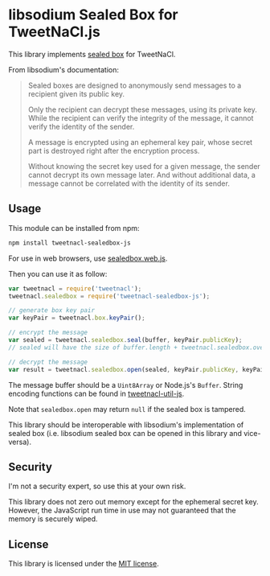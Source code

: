 # libsodium Sealed Box for TweetNaCl.js

This library implements [sealed box](https://download.libsodium.org/doc/public-key_cryptography/sealed_boxes.html) for TweetNaCl.

From libsodium's documentation:

>Sealed boxes are designed to anonymously send messages to a recipient given its public key.
>
>Only the recipient can decrypt these messages, using its private key. While the recipient can verify the integrity of the message, it cannot verify the identity of the sender.
>
>A message is encrypted using an ephemeral key pair, whose secret part is destroyed right after the encryption process.
>
>Without knowing the secret key used for a given message, the sender cannot decrypt its own message later. And without additional data, a message cannot be correlated with the identity of its sender.

## Usage

This module can be installed from npm:

```sh
npm install tweetnacl-sealedbox-js
```

For use in web browsers, use [sealedbox.web.js](sealedbox.web.js).

Then you can use it as follow:

```js
var tweetnacl = require('tweetnacl');
tweetnacl.sealedbox = require('tweetnacl-sealedbox-js');

// generate box key pair
var keyPair = tweetnacl.box.keyPair();

// encrypt the message
var sealed = tweetnacl.sealedbox.seal(buffer, keyPair.publicKey);
// sealed will have the size of buffer.length + tweetnacl.sealedbox.overheadLength

// decrypt the message
var result = tweetnacl.sealedbox.open(sealed, keyPair.publicKey, keyPair.secretKey);
```

The message buffer should be a `Uint8Array` or Node.js's `Buffer`. String encoding functions can be found in [tweetnacl-util-js](https://github.com/dchest/tweetnacl-util-js).

Note that `sealedbox.open` may return `null` if the sealed box is tampered.

This library should be interoperable with libsodium's implementation of sealed box (i.e. libsodium sealed box can be opened in this library and vice-versa).

## Security

I'm not a security expert, so use this at your own risk.

This library does not zero out memory except for the ephemeral secret key. However, the JavaScript run time in use may not guaranteed that the memory is securely wiped.

## License

This library is licensed under the [MIT license](LICENSE.txt).
